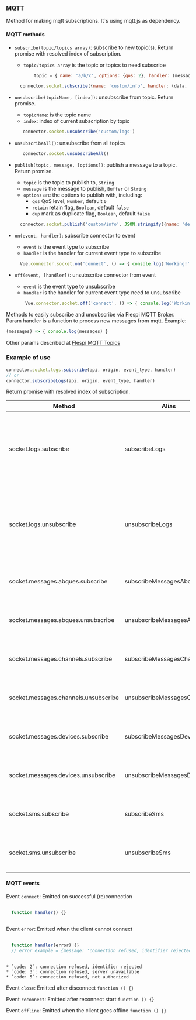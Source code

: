 ### MQTT
Method for making mqtt subscriptions. It`s using  mqtt.js as dependency.
#### MQTT methods
* `subscribe(topic/topics array)`: subscribe to new topic(s). Return promise with resolved index of subscription.
    * `topic/topics array` is the topic or topics to need subscribe
    
        ```js
            topic = { name: 'a/b/c', options: {qos: 2}, handler: (message, topic) => { console.log(message) } }
        ```
        
    ```js
      connector.socket.subscribe({name: 'custom/info', handler: (data, topic) => { console.log(`subscribed: ${data}`) }})
    ```
    
* `unsubscribe(topicName, [index])`: unsubscribe from topic. Return promise.
    * `topicName`: is the topic name
    * `index`: index of current subscription by topic
    
    ```js
       connector.socket.unsubscribe('custom/logs')
    ```
    
* `unsubscribeAll()`: unsubscribe from all topics

    ```js
       connector.socket.unsubscribeAll()
    ```    
    
* `publish(topic, message, [options])`: publish a message to a topic. Return promise.
    * `topic` is the topic to publish to, `String`
    * `message` is the message to publish, `Buffer` or `String`
    * `options` are the options to publish with, including:
      * `qos` QoS level, `Number`, default `0`
      * `retain` retain flag, `Boolean`, default `false`
      * `dup` mark as duplicate flag, `Boolean`, default `false`
      
    ```js
      connector.socket.publish('custom/info', JSON.stringify({name: 'device#269'}))
    ```
    
* `on(event, handler)`: subscribe connector to event
    * `event` is the event type to subscribe
    * `handler` is the handler for current event type to subscribe
    
    ```js
      Vue.connector.socket.on('connect', () => { console.log('Working!') })
    ```
    
* `off(event, [handler])`: unsubscribe connector from event
    * `event` is the event type to unsubscribe
    * `handler` is the handler for current event type need to unsubscribe
    
    ```js
        Vue.connector.socket.off('connect', () => { console.log('Working!') })
    ```
Methods to easily subscribe and unsubscribe via Flespi MQTT Broker.
Param handler is a function to process new messages from mqtt. Example:
```js
(messages) => { console.log(messages) }
``` 
Other params described at [Flespi MQTT Topics](https://flespi.com/mqtt-api)
  
### Example of use

```js
connector.socket.logs.subscribe(api, origin, event_type, handler)
// or
connector.subscribeLogs(api, origin, event_type, handler)
```
 Return promise with resolved index of subscription. 
  
| Method  | Alias  | Params  | Description  |
|---|---|---|---| 
| socket.logs.subscribe | subscribeLogs | api, origin, event_type, handler | Subscribe to logs. {event_type} has occurred in {origin}, see platform logs for more information |
| socket.logs.unsubscribe | unsubscribeLogs | api, origin, event_type, handler | Unsubscribe from logs. {event_type} has occurred in {origin}, see platform logs for more information |
| socket.messages.abques.subscribe | subscribeMessagesAbques | abque_id, name, handler | Subscribe to new message posted to abque |
| socket.messages.abques.unsubscribe | unsubscribeMessagesAbques | abque_id, name, handler | Unsubscribe from new message posted to abque |
| socket.messages.channels.subscribe | subscribeMessagesChannels | channel_id, ident, handler | Subscribe to new message received by channel |
| socket.messages.channels.unsubscribe | unsubscribeMessagesChannels | channel_id, ident, handler | Unsubscribe from new message received by channel |
| socket.messages.devices.subscribe | subscribeMessagesDevices | device_id, handler | Subscribe to new message received by device |
| socket.messages.devices.unsubscribe | unsubscribeMessagesDevices | device_id, handler | Unsubscribe from new message received by device |
| socket.sms.subscribe | subscribeSms | modem_id, phone, handler | Subscribe to SMS message received by modem |
| socket.sms.unsubscribe | unsubscribeSms | modem_id, phone, handler | Unsubscribe from SMS message received by modem |
    
#### MQTT events

Event `connect`: Emitted on successful (re)connection

```js
    
  function handler() {}
        
```
    
Event `error`: Emitted when the client cannot connect

```js
    
  function handler(error) {}
  // error_example = {message: 'connection refused, identifier rejected', code: 2}
        
```
    
    * `code: 2`: connection refused, identifier rejected
    * `code: 3`: connection refused, server unavailable
    * `code: 5`: connection refused, not authorized
    
Event `close`: Emitted after disconnect
    `function () {}`
    
Event `reconnect`: Emitted after reconnect start
    `function () {}`
    
Event `offline`: Emitted when the client goes offline
    `function () {}`
